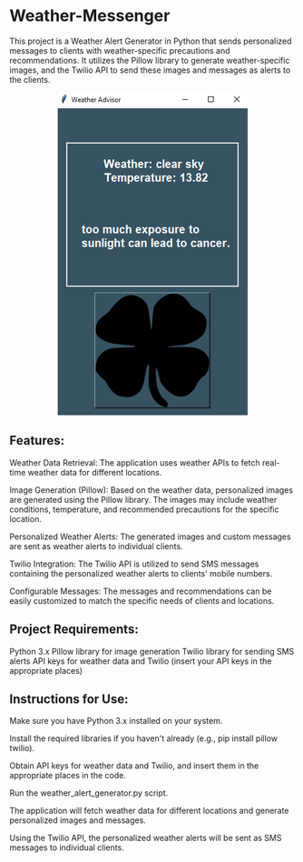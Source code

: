 # Weather-Messenger
This project is a Weather Alert Generator in Python that sends personalized messages to clients with weather-specific precautions and recommendations. It utilizes the Pillow library to generate weather-specific images, and the Twilio API to send these images and messages as alerts to the clients.

<p align="center">
  <img src="src/images/gui.png">
  <br/>
</p>

## Features:

Weather Data Retrieval: The application uses weather APIs to fetch real-time weather data for different locations.

Image Generation (Pillow): Based on the weather data, personalized images are generated using the Pillow library. The images may include weather conditions, temperature, and recommended precautions for the specific location.

Personalized Weather Alerts: The generated images and custom messages are sent as weather alerts to individual clients.

Twilio Integration: The Twilio API is utilized to send SMS messages containing the personalized weather alerts to clients' mobile numbers.

Configurable Messages: The messages and recommendations can be easily customized to match the specific needs of clients and locations.

## Project Requirements:

Python 3.x
Pillow library for image generation
Twilio library for sending SMS alerts
API keys for weather data and Twilio (insert your API keys in the appropriate places)

## Instructions for Use:

Make sure you have Python 3.x installed on your system.

Install the required libraries if you haven't already (e.g., pip install pillow twilio).

Obtain API keys for weather data and Twilio, and insert them in the appropriate places in the code.

Run the weather_alert_generator.py script.

The application will fetch weather data for different locations and generate personalized images and messages.

Using the Twilio API, the personalized weather alerts will be sent as SMS messages to individual clients.